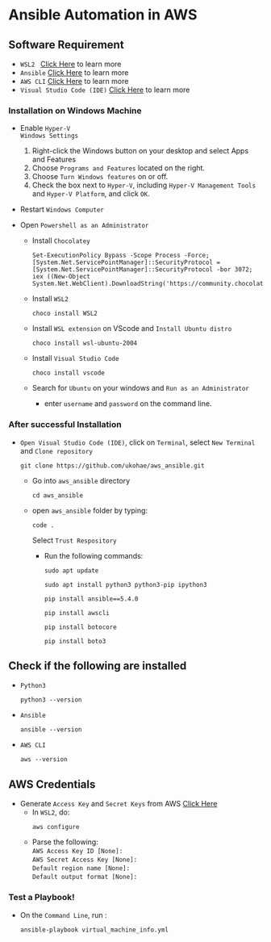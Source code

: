 # Ansible Automation in AWS

## Software Requirement
- `WSL2 ` [Click Here](https://docs.microsoft.com/en-us/windows/wsl/about) to learn more
- `Ansible` [Click Here](https://www.ansible.com/) to learn more
- `AWS CLI`  [Click Here](https://aws.amazon.com/cli/) to learn more
- `Visual Studio Code (IDE)`  [Click Here](https://code.visualstudio.com/) to learn more

### Installation on Windows Machine
- Enable `Hyper-V` <br />
`Windows Settings`
    1. Right-click the Windows button on your desktop and select Apps and Features
    2. Choose `Programs and Features` located on the right.
    3. Choose `Turn Windows features` on or off.
    4. Check the box next to `Hyper-V`, including `Hyper-V Management Tools` and `Hyper-V Platform`, and click `OK`.

- Restart `Windows Computer`

- Open `Powershell as an Administrator`
    - Install `Chocolatey`
        ```
        Set-ExecutionPolicy Bypass -Scope Process -Force; [System.Net.ServicePointManager]::SecurityProtocol = [System.Net.ServicePointManager]::SecurityProtocol -bor 3072; iex ((New-Object System.Net.WebClient).DownloadString('https://community.chocolatey.org/install.ps1'))
        ```
    - Install `WSL2`
        ```
        choco install WSL2
        ```
    - Install `WSL extension` on VScode and `Install Ubuntu distro`
        ```
        choco install wsl-ubuntu-2004
        ```
    - Install `Visual Studio Code`
        ```
        choco install vscode
        ```

    -  Search for `Ubuntu` on your windows and `Run as an Administrator`
        - enter `username` and `password` on the command line.
### After successful Installation

- `Open Visual Studio Code (IDE)`, click on `Terminal`,  select `New Terminal` and `Clone repository`
    ```
    git clone https://github.com/ukohae/aws_ansible.git
    ```
    - Go into `aws_ansible` directory 
        ```
        cd aws_ansible
        ```
    - open `aws_ansible` folder by typing:
        ```
        code .
        ```
        Select `Trust Respository`

        - Run the following commands:
            ```
            sudo apt update
            ```
            ```
            sudo apt install python3 python3-pip ipython3
            ```
            ```
            pip install ansible==5.4.0
            ```
            ```
            pip install awscli
            ```
            ```
            pip install botocore
            ```
            ```
            pip install boto3
            ```

## Check if the following are installed

- `Python3`
    ```
    python3 --version
    ```

- `Ansible `
    ```
    ansible --version
    ```

- `AWS CLI`
    ```
    aws --version
    ```

## AWS Credentials
- Generate `Access Key` and `Secret Keys` from AWS [Click Here](https://us-east-1.console.aws.amazon.com/iam/home?region=us-east-2#/security_credentials)
    - In `WSL2`, do:
        ```
        aws configure
        ```
    - Parse the following: <br />
        `AWS Access Key ID [None]: `<br /> `AWS Secret Access Key [None]: `<br /> `Default region name [None]: ` <br /> `Default output format [None]: `


### Test a Playbook! 
-   On the `Command Line`, run :
    ```
    ansible-playbook virtual_machine_info.yml
    ```